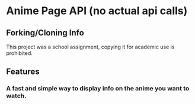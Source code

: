 # Anime Page API (no actual api calls)

## Forking/Cloning Info

This project was a school assignment, copying it for academic use is prohibited.

## Features

### A fast and simple way to display info on the anime you want to watch.
